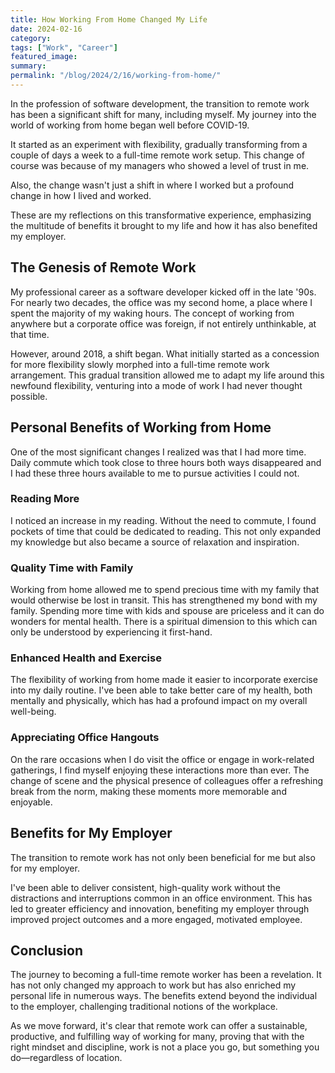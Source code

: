 ```yaml
---
title: How Working From Home Changed My Life
date: 2024-02-16
category: 
tags: ["Work", "Career"]
featured_image: 
summary: 
permalink: "/blog/2024/2/16/working-from-home/"
---
```


In the profession of software development, the transition to remote work has been a significant shift for many, including myself. My journey into the world of working from home began well before COVID-19.

It started as an experiment with flexibility, gradually transforming from a couple of days a week to a full-time remote work setup. This change of course was because of my managers who showed a level of trust in me.

Also, the change wasn't just a shift in where I worked but a profound change in how I lived and worked.

These are my reflections on this transformative experience, emphasizing the multitude of benefits it brought to my life and how it has also benefited my employer.

## The Genesis of Remote Work

My professional career as a software developer kicked off in the late '90s. For nearly two decades, the office was my second home, a place where I spent the majority of my waking hours. The concept of working from anywhere but a corporate office was foreign, if not entirely unthinkable, at that time.

However, around 2018, a shift began. What initially started as a concession for more flexibility slowly morphed into a full-time remote work arrangement. This gradual transition allowed me to adapt my life around this newfound flexibility, venturing into a mode of work I had never thought possible.

## Personal Benefits of Working from Home

One of the most significant changes I realized was that I had more time. Daily commute which took close to three hours both ways disappeared and I had these three hours available to me to pursue activities I could not.

### Reading More

I noticed an increase in my reading. Without the need to commute, I found pockets of time that could be dedicated to reading. This not only expanded my knowledge but also became a source of relaxation and inspiration.

### Quality Time with Family

Working from home allowed me to spend precious time with my family that would otherwise be lost in transit. This has strengthened my bond with my family. Spending more time with kids and spouse are priceless and it can do wonders for mental health. There is a spiritual dimension to this which can only be understood by experiencing it first-hand.

### Enhanced Health and Exercise

The flexibility of working from home made it easier to incorporate exercise into my daily routine. I've been able to take better care of my health, both mentally and physically, which has had a profound impact on my overall well-being.

### Appreciating Office Hangouts

On the rare occasions when I do visit the office or engage in work-related gatherings, I find myself enjoying these interactions more than ever. The change of scene and the physical presence of colleagues offer a refreshing break from the norm, making these moments more memorable and enjoyable.

## Benefits for My Employer

The transition to remote work has not only been beneficial for me but also for my employer.

I've been able to deliver consistent, high-quality work without the distractions and interruptions common in an office environment. This has led to greater efficiency and innovation, benefiting my employer through improved project outcomes and a more engaged, motivated employee.

## Conclusion

The journey to becoming a full-time remote worker has been a revelation. It has not only changed my approach to work but has also enriched my personal life in numerous ways. The benefits extend beyond the individual to the employer, challenging traditional notions of the workplace.

As we move forward, it's clear that remote work can offer a sustainable, productive, and fulfilling way of working for many, proving that with the right mindset and discipline, work is not a place you go, but something you do—regardless of location.

